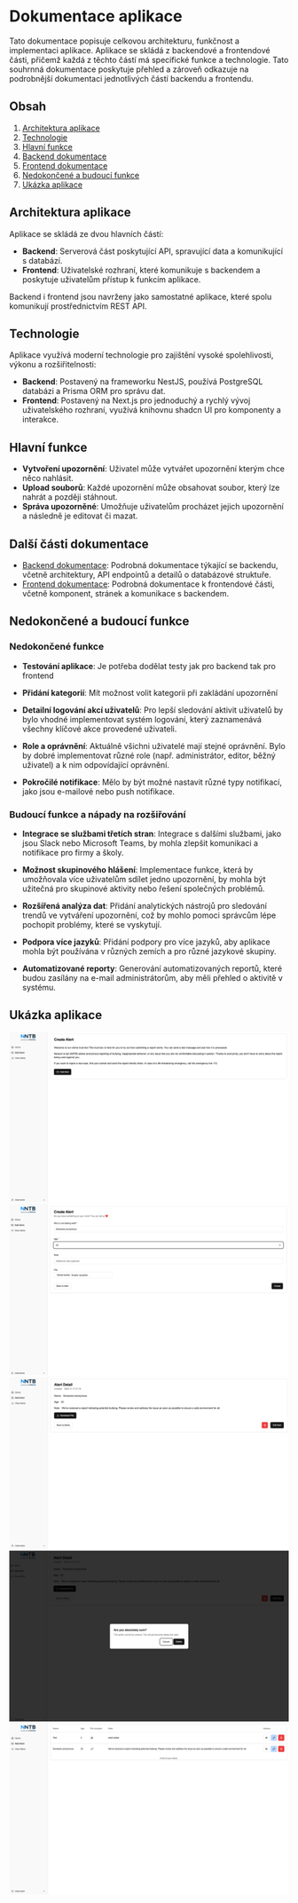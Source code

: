 # Dokumentace aplikace

Tato dokumentace popisuje celkovou architekturu, funkčnost a implementaci aplikace. Aplikace se skládá z backendové a frontendové části, přičemž každá z těchto částí má specifické funkce a technologie. Tato souhrnná dokumentace poskytuje přehled a zároveň odkazuje na podrobnější dokumentaci jednotlivých částí backendu a frontendu.

## Obsah

1. [Architektura aplikace](#architektura-aplikace)
2. [Technologie](#technologie)
3. [Hlavní funkce](#hlavní-funkce)
4. [Backend dokumentace](./backend_documentation.md)
5. [Frontend dokumentace](./frontend_documentation.md)
6. [Nedokončené a budoucí funkce](#nedokončené-a-budoucí-funkce)
7. [Ukázka aplikace](#ukázka-aplikace)

## Architektura aplikace

Aplikace se skládá ze dvou hlavních částí:

- **Backend**: Serverová část poskytující API, spravující data a komunikující s databází.
- **Frontend**: Uživatelské rozhraní, které komunikuje s backendem a poskytuje uživatelům přístup k funkcím aplikace.

Backend i frontend jsou navrženy jako samostatné aplikace, které spolu komunikují prostřednictvím REST API.

## Technologie

Aplikace využívá moderní technologie pro zajištění vysoké spolehlivosti, výkonu a rozšiřitelnosti:

- **Backend**: Postavený na frameworku NestJS, používá PostgreSQL databázi a Prisma ORM pro správu dat.
- **Frontend**: Postavený na Next.js pro jednoduchý a rychlý vývoj uživatelského rozhraní, využívá knihovnu shadcn UI pro komponenty a interakce.

## Hlavní funkce

- **Vytvoření upozornění**: Uživatel může vytvářet upozornění kterým chce něco nahlásit.
- **Upload souborů**: Každé upozornění může obsahovat soubor, který lze nahrát a později stáhnout.
- **Správa upozorněné**: Umožňuje uživatelům procházet jejich upozornění a následně je editovat či mazat.

## Další části dokumentace

- [Backend dokumentace](./backend/README.md): Podrobná dokumentace týkající se backendu, včetně architektury, API endpointů a detailů o databázové struktuře.
- [Frontend dokumentace](./frontend/README.md): Podrobná dokumentace k frontendové části, včetně komponent, stránek a komunikace s backendem.

## Nedokončené a budoucí funkce

### Nedokončené funkce

- **Testování aplikace**: Je potřeba dodělat testy jak pro backend tak pro frontend

- **Přidání kategorií**: Mít možnost volit kategorii při zakládání upozornění

- **Detailní logování akcí uživatelů**: Pro lepší sledování aktivit uživatelů by bylo vhodné implementovat systém logování, který zaznamenává všechny klíčové akce provedené uživateli.

- **Role a oprávnění**: Aktuálně všichni uživatelé mají stejné oprávnění. Bylo by dobré implementovat různé role (např. administrátor, editor, běžný uživatel) a k nim odpovídající oprávnění.

- **Pokročilé notifikace**: Mělo by být možné nastavit různé typy notifikací, jako jsou e-mailové nebo push notifikace.

### Budoucí funkce a nápady na rozšiřování

- **Integrace se službami třetích stran**: Integrace s dalšími službami, jako jsou Slack nebo Microsoft Teams, by mohla zlepšit komunikaci a notifikace pro firmy a školy.

- **Možnost skupinového hlášení**: Implementace funkce, která by umožňovala více uživatelům sdílet jedno upozornění, by mohla být užitečná pro skupinové aktivity nebo řešení společných problémů.

- **Rozšířená analýza dat**: Přidání analytických nástrojů pro sledování trendů ve vytváření upozornění, což by mohlo pomoci správcům lépe pochopit problémy, které se vyskytují.

- **Podpora více jazyků**: Přidání podpory pro více jazyků, aby aplikace mohla být používána v různých zemích a pro různé jazykové skupiny.

- **Automatizované reporty**: Generování automatizovaných reportů, které budou zasílány na e-mail administrátorům, aby měli přehled o aktivitě v systému.

## Ukázka aplikace

![Úvodní stránka](homepage.png)
![Vytvoření upozornění](create_alert.png)
![Detail upozornění](alert_detail.png)
![Smazat upozornění](delete_alert.png)
![Seznam upozornění](list_alerts.png)
